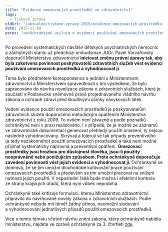 ```yaml
---
title: "Evidence omezovacích prostředků ve zdravotnictví"
tags:
  - Tisková zpráva
oldUrl: "/aktualne/tiskove-zpravy-2015/evidence-omezovacich-prostredku-ve-zdravotnictvi"
date: 2015-11-09
perex: "<p>Ochránkyně usiluje o evidenci používání omezovacích prostředků ve zdravotních službách. O potřebě změnit v tomto smyslu právní úpravu informovala poslance v rámci své Zprávy o činnosti ve 3. čtvrtletí.</p>"
---
```


<!-- imported from the old website -->

<p>Po provedení systematických návštěv dětských psychiatrických nemocnic a záchytných stanic už předchozí ombudsman JUDr. Pavel Varvařovský doporučil Ministerstvu zdravotnictví<b> iniciovat změnu právní úpravy tak, aby byla zakotvena povinnost poskytovatelů zdravotních služeb vést evidenci používání omezovacích prostředků a vyhodnocovat ji</b>.</p> <p>Téma bylo předmětem korespondence a jednání s Ministerstvem zdravotnictví a Ministerstvem spravedlnosti s tím výsledkem, že bylo zapracováno do návrhu novelizace zákona o zdravotních službách, která je součástí v Poslanecké sněmovně právě projednávaného vládního návrhu zákona o ochraně zdraví před škodlivými účinky návykových látek.</p> <p>Vedení evidence použití omezovacích prostředků je poskytovatelům zdravotních služeb doporučeno metodickým opatřením Ministerstva zdravotnictví z roku 2009. To ovšem není závazné a podle poznatků ochránkyně není v praxi realizováno. I v případě, že je možné ze záznamů ve zdravotnické dokumentaci generovat přehledy použití omezení, ty nejsou následně vyhodnocovány. Skrývají a tolerují se tak případy preventivního (a tedy nezákonného) použití omezovacích prostředků a také není možné přijímat systematicky nápravná a preventivní opatření. <b>Omezovací prostředky jsou hrozbou pro důstojnost člověka, jsou-li použity neoprávněně nebo ponižujícím způsobem. Proto ochránkyně doporučuje zavedení povinnosti vést jejich evidenci a vyhodnocovat ji</b>. Ochránkyně se domnívá, že se tím umožní dlouhodobé kultivování praxe používání omezovacích prostředků a především se tím umožní pracovat na snížení nutnosti jejich použití. V neposlední řadě bude možná i efektivní kontrola ze strany krajských úřadů, která nyní vůbec neprobíhá.</p> <p>Ochránkyně také kritizuje formulaci, kterou Ministerstvo zdravotnictví připravilo do navrhované novely zákona o zdravotních službách. Podle ochránkyně nebude mít téměř žádný přínos, neumožní sledování a vyhodnocování jednotlivých případů použití omezovacích prostředků.</p> <p>Více o tomto tématu včetně návrhu znění zákona, který ochránkyně nabídla ministerstvu, najdete ve zprávě ochránkyně za 3. čtvrtletí <a href="https://www.ochrance.cz/zpravy-o-cinnosti/zpravy-pro-poslaneckou-snemovnu/">zde</a>.</p>
